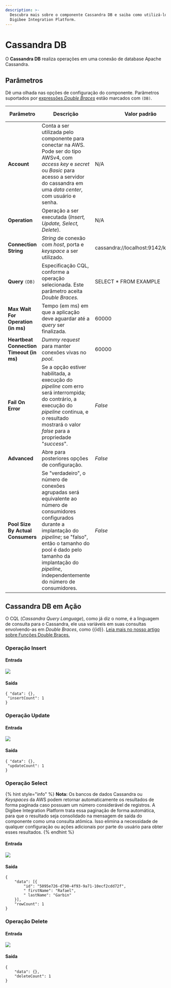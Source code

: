 ```yaml
---
description: >-
  Descubra mais sobre o componente Cassandra DB e saiba como utilizá-lo na
  Digibee Integration Platform.
---
```


# Cassandra DB

O **Cassandra DB** realiza operações em uma conexão de database Apache Cassandra.

## Parâmetros

Dê uma olhada nas opções de configuração do componente. Parâmetros suportados por [expressões _Double Braces_](https://docs.digibee.com/documentation/v/pt-br/build/double-braces) estão marcados com `(DB)`.

<table data-full-width="true"><thead><tr><th width="178">Parâmetro</th><th>Descrição</th><th width="137.75">Valor padrão</th><th>Tipo de dado</th></tr></thead><tbody><tr><td><strong>Account</strong></td><td>Conta a ser utilizada pelo componente para conectar na AWS. Pode ser do tipo AWSv4, com <em>access key</em> e <em>secret</em> ou <em>Basic</em> para acesso a servidor do cassandra em uma <em>data center</em>, com usuário e senha.</td><td>N/A</td><td><em>String</em></td></tr><tr><td><strong>Operation</strong></td><td>Operação a ser executada (<em>Insert, Update, Select, Delete</em>).</td><td>N/A</td><td><em>String</em></td></tr><tr><td><strong>Connection String</strong></td><td><em>String</em> de conexão com <em>host</em>, porta e <em>keyspace</em> a ser utilizado.</td><td>cassandra://localhost:9142/keyspace</td><td><em>String</em></td></tr><tr><td><strong>Query</strong> <code>(DB)</code></td><td>Especificação CQL, conforme a operação selecionada. Este parâmetro aceita <em>Double Braces.</em></td><td>SELECT * FROM EXAMPLE</td><td><em>String</em></td></tr><tr><td><strong>Max Wait For Operation (in ms)</strong></td><td>Tempo (em ms) em que a aplicação deve aguardar até a <em>query</em> ser finalizada.</td><td>60000</td><td>Inteiro</td></tr><tr><td><strong>Heartbeat Connection Timeout (in ms)</strong></td><td><em>Dummy request</em> para manter conexões vivas no <em>pool</em>.</td><td>60000</td><td>Inteiro</td></tr><tr><td><strong>Fail On Error</strong></td><td>Se a opção estiver habilitada, a execução do <em>pipeline</em> com erro será interrompida; do contrário, a execução do <em>pipeline</em> continua, e o resultado mostrará o valor <em>false</em> para a propriedade "<em>success</em>".</td><td><em>False</em></td><td>Booleano</td></tr><tr><td><strong>Advanced</strong></td><td>Abre para posteriores opções de configuração.</td><td><em>False</em></td><td>Booleano</td></tr><tr><td><strong>Pool Size By Actual Consumers</strong></td><td>Se "verdadeiro", o número de conexões agrupadas será equivalente ao número de consumidores configurados durante a implantação do <em>pipeline</em>; se "falso", então o tamanho do pool é dado pelo tamanho da implantação do <em>pipeline</em>, independentemente do número de consumidores.</td><td><em>False</em></td><td>Booleano</td></tr></tbody></table>

## Cassandra DB em Ação&#x20;

O CQL (_Cassandra Query Language_), como já diz o nome, é a linguagem de consulta para o Cassandra, ele usa variáveis em suas consultas envolvendo-as em _Double Braces_, como \{{id\}}. [Leia mais no nosso artigo sobre Funções Double Braces. ](https://docs.digibee.com/documentation/v/pt-br/build/double-braces/funcoes-double-braces)

### Operação Insert

#### Entrada

![](<../../.gitbook/assets/Screen Shot 2022-05-09 at 17.34.40 (1) (1).png>)

#### Saída&#x20;

```
{ "data": {},
 "insertCount": 1 
}
```

### **Operação Update**

#### **Entrada**

![](<../../.gitbook/assets/Screen Shot 2022-05-09 at 17.35.00 (1).png>)

#### Saída

```
{ "data": {},
 "updateCount": 1
}
```

### Operação Select

{% hint style="info" %}
**Nota:** Os bancos de dados Cassandra ou _Keyspaces_ da AWS podem retornar automaticamente os resultados de forma paginada caso possuam um número considerável de registros. A Digibee Integration Platform trata essa paginação de forma automática, para que o resultado seja consolidado na mensagem de saída do componente como uma consulta atômica. Isso elimina a necessidade de qualquer configuração ou ações adicionais por parte do usuário para obter esses resultados.
{% endhint %}

#### Entrada

![](<../../.gitbook/assets/Screen Shot 2022-05-09 at 17.35.21 (1).png>)

#### **Saída**

```
{
	"data": [{
		"id": "5095e726-d790-4f93-9a71-10ecf2cdd72f",
		" firstName": "Rafael",
		" lastName": "Garbin"
	}],
	"rowCount": 1
}

```

### Operação Delete

#### Entrada

![](<../../.gitbook/assets/Screen Shot 2022-05-09 at 17.39.07 (1).png>)

#### Saída

```
{
	"data": {},
	"deleteCount": 1
}

```
